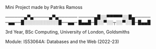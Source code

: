 Mini Project made by Patriks Ramoss


──────▄▀▄─────▄▀▄──────
─────▄█░░▀▀▀▀▀░░█▄─────
─▄▄──█░░░░░░░░░░░█──▄▄─
█▄▄█─█░░▀░░┬░░▀░░█─█▄▄█


3rd Year, BSc Computing, University of London, Goldsmiths

Module: IS53064A: Databases and the Web (2022-23)